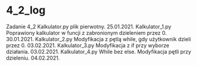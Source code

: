 # 4_2_log
Zadanie 4_2
Kalkulator.py plik pierwotny. 25.01.2021.
Kalkulator_1.py Poprawiony kalkulator w funcji z zabronionym dzieleniem przez 0. 30.01.2021.
Kalkulator_2.py Modyfikacja z pętlą while, gdy użytkownik dzieli przez 0. 03.02.2021.
Kalkulator_3.py Modyfikacja z if przy wyborze działania. 03.02.2021.
Kalkulator_4.py While bez else. Modyfikacja pętli przy dzieleniu. 04.02.2021. 
